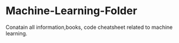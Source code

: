 # Machine-Learning-Folder
Conatain all information,books, code cheatsheet related to machine learning.
